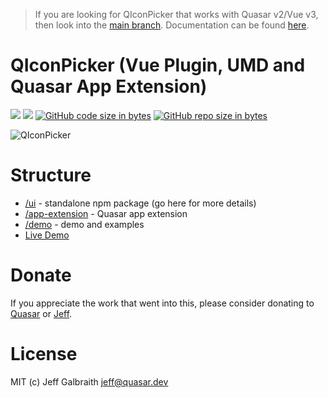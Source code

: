 > If you are looking for QIconPicker that works with Quasar v2/Vue v3, then look into the [main branch](https://github.com/quasarframework/quasar-ui-qiconpicker/tree/main). Documentation can be found [here](https://qiconpicker.netlify.app/).

QIconPicker (Vue Plugin, UMD and Quasar App Extension)
===

![](https://img.shields.io/npm/v/@quasar/quasar-ui-qiconpicker@qv1?label=@quasar/quasar-ui-qiconpicker)
![](https://img.shields.io/npm/v/@quasar/quasar-app-extension-qiconpicker@qv1?label=@quasar/quasar-app-extension-qiconpicker)
[![GitHub code size in bytes](https://img.shields.io/github/languages/code-size/quasarframework/app-extension-qiconpicker.svg)]()
[![GitHub repo size in bytes](https://img.shields.io/github/repo-size/quasarframework/app-extension-qiconpicker.svg)]()

![QIconPicker](https://raw.githubusercontent.com/quasarframework/quasar-ui-qiconpicker/dev/demo/public/q-icon-picker.png)

# Structure
* [/ui](ui) - standalone npm package (go here for more details)
* [/app-extension](app-extension) - Quasar app extension
* [/demo](demo) - demo and examples
* [Live Demo](https://quasarframework.github.io/quasar-ui-qiconpicker/docs)

# Donate
If you appreciate the work that went into this, please consider donating to [Quasar](https://donate.quasar.dev) or [Jeff](https://github.com/sponsors/hawkeye64).

# License
MIT (c) Jeff Galbraith <jeff@quasar.dev>
